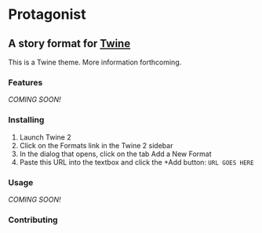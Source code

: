 # Protagonist
## A story format for [Twine](http://twinery.org/)

This is a Twine theme. More information forthcoming.

### Features

*COMING SOON!*

### Installing

1. Launch Twine 2
2. Click on the Formats link in the Twine 2 sidebar
3. In the dialog that opens, click on the tab Add a New Format
4. Paste this URL into the textbox and click the +Add button: `URL GOES HERE`

### Usage

*COMING SOON!*

### Contributing
